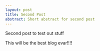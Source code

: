 ```yaml
---
layout: post
title: Second Post
abstract: Short abstract for second post
---
```


Second post to test out stuff

This will be the best blog evar!!!!